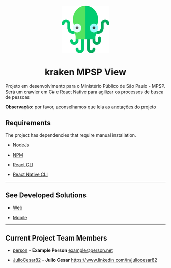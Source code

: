 <p align="center">
  <a href="https://kraken-mpsp.herokuapp.com" rel="noopener" target="_blank">
    <img width="150" src="./docs/kraken-icon.png" alt="Kraken MPSP">
  </a>
</p>

<h1 align="center">kraken MPSP View</h1>

Projeto em desenvolvimento para o Ministério Público de São Paulo - MPSP. Será um crawler em C# e React Native para agilizar os processos de busca de pessoas

**Observação:** por favor, aconselhamos que leia as [anotações do projeto](docs/README.md)


## Requirements

The project has dependencies that require manual installation.

* [NodeJs](https://nodejs.org/en/)

* [NPM](https://www.npmjs.com/get-npm)

* [React CLI](https://www.npmjs.com/package/create-react-app)

* [React Native CLI](https://www.npmjs.com/package/create-react-native-app)

------------

## See Developed Solutions

* [Web](kraken-mpsp-web)

* [Mobile](kraken-mpsp-mobile)

------------

## Current Project Team Members

* [person](https://github.com/person) -
**Example Person** <example@person.net>

* [JulioCesar82](https://github.com/JulioCesar82) -
**Julio Cesar** <https://www.linkedin.com/in/juliocesar82>